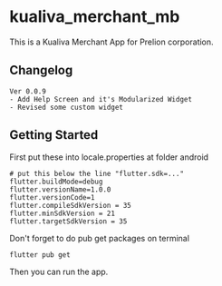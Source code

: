 # kualiva_merchant_mb

This is a Kualiva Merchant App for Prelion corporation.

## Changelog

```text
Ver 0.0.9
- Add Help Screen and it's Modularized Widget
- Revised some custom widget
```

## Getting Started

First put these into locale.properties at folder android

```text
# put this below the line "flutter.sdk=..."
flutter.buildMode=debug
flutter.versionName=1.0.0
flutter.versionCode=1
flutter.compileSdkVersion = 35
flutter.minSdkVersion = 21
flutter.targetSdkVersion = 35
```

Don't forget to do pub get packages on terminal

```shell
flutter pub get
```

Then you can run the app.
